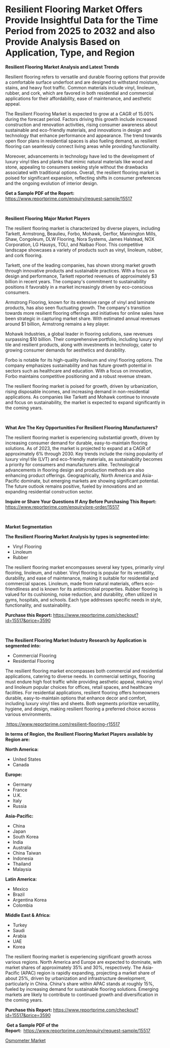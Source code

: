 <p><h1>Resilient Flooring Market Offers Provide Insightful Data for the Time Period from 2025 to 2032 and also Provide Analysis Based on Application, Type, and Region</h1></p><p><strong>Resilient Flooring Market Analysis and Latest Trends</strong></p>
<p><p>Resilient flooring refers to versatile and durable flooring options that provide a comfortable surface underfoot and are designed to withstand moisture, stains, and heavy foot traffic. Common materials include vinyl, linoleum, rubber, and cork, which are favored in both residential and commercial applications for their affordability, ease of maintenance, and aesthetic appeal.</p><p>The Resilient Flooring Market is expected to grow at a CAGR of 15.00% during the forecast period. Factors driving this growth include increased construction and renovation activities, rising consumer awareness about sustainable and eco-friendly materials, and innovations in design and technology that enhance performance and appearance. The trend towards open floor plans in residential spaces is also fueling demand, as resilient flooring can seamlessly connect living areas while providing functionality.</p><p>Moreover, advancements in technology have led to the development of luxury vinyl tiles and planks that mimic natural materials like wood and stone, appealing to consumers seeking style without the drawbacks associated with traditional options. Overall, the resilient flooring market is poised for significant expansion, reflecting shifts in consumer preferences and the ongoing evolution of interior design.</p></p>
<p><strong>Get a Sample PDF of the Report:&nbsp;</strong> <a href="https://www.reportprime.com/enquiry/request-sample/15517?utm_campaign=2179&utm_medium=2&utm_source=Github&utm_content=ia&utm_term=20032025&utm_id=resilient-flooring">https://www.reportprime.com/enquiry/request-sample/15517</a></p>
<p>&nbsp;</p>
<p><strong>Resilient Flooring Major Market Players</strong></p>
<p><p>The resilient flooring market is characterized by diverse players, including Tarkett, Armstrong, Beaulieu, Forbo, Mohawk, Gerflor, Mannington Mills, Shaw, Congoleum, DLW Flooring, Nora Systems, James Halstead, NOX Corporation, LG Hausys, TOLI, and Naibao Floor. This competitive landscape showcases a variety of products such as vinyl, linoleum, rubber, and cork flooring.</p><p>Tarkett, one of the leading companies, has shown strong market growth through innovative products and sustainable practices. With a focus on design and performance, Tarkett reported revenues of approximately $3 billion in recent years. The company's commitment to sustainability positions it favorably in a market increasingly driven by eco-conscious consumers.</p><p>Armstrong Flooring, known for its extensive range of vinyl and laminate products, has also seen fluctuating growth. The company's transition towards more resilient flooring offerings and initiatives for online sales have been strategic in capturing market share. With estimated annual revenues around $1 billion, Armstrong remains a key player.</p><p>Mohawk Industries, a global leader in flooring solutions, saw revenues surpassing $10 billion. Their comprehensive portfolio, including luxury vinyl tile and resilient products, along with investments in technology, cater to growing consumer demands for aesthetics and durability.</p><p>Forbo is notable for its high-quality linoleum and vinyl flooring options. The company emphasizes sustainability and has future growth potential in sectors such as healthcare and education. With a focus on innovation, Forbo maintains competitive positioning and a robust revenue stream.</p><p>The resilient flooring market is poised for growth, driven by urbanization, rising disposable incomes, and increasing demand in non-residential applications. As companies like Tarkett and Mohawk continue to innovate and focus on sustainability, the market is expected to expand significantly in the coming years.</p></p>
<p>&nbsp;</p>
<p><strong>What Are The Key Opportunities For Resilient Flooring Manufacturers?</strong></p>
<p><p>The resilient flooring market is experiencing substantial growth, driven by increasing consumer demand for durable, easy-to-maintain flooring solutions. As of 2023, the market is projected to expand at a CAGR of approximately 6% through 2030. Key trends include the rising popularity of luxury vinyl tile (LVT) and eco-friendly materials, as sustainability becomes a priority for consumers and manufacturers alike. Technological advancements in flooring design and production methods are also enhancing product offerings. Geographically, North America and Asia-Pacific dominate, but emerging markets are showing significant potential. The future outlook remains positive, fueled by innovations and an expanding residential construction sector.</p></p>
<p><strong>Inquire or Share Your Questions If Any Before Purchasing This Report:</strong> <a href="https://www.reportprime.com/enquiry/pre-order/15517?utm_campaign=2179&utm_medium=2&utm_source=Github&utm_content=ia&utm_term=20032025&utm_id=resilient-flooring">https://www.reportprime.com/enquiry/pre-order/15517</a></p>
<p>&nbsp;</p>
<p><strong>Market Segmentation</strong></p>
<p><strong>The Resilient Flooring Market Analysis by types is segmented into:</strong></p>
<p><ul><li>Vinyl Flooring</li><li>Linoleum</li><li>Rubber</li></ul></p>
<p><p>The resilient flooring market encompasses several key types, primarily vinyl flooring, linoleum, and rubber. Vinyl flooring is popular for its versatility, durability, and ease of maintenance, making it suitable for residential and commercial spaces. Linoleum, made from natural materials, offers eco-friendliness and is known for its antimicrobial properties. Rubber flooring is valued for its cushioning, noise reduction, and durability, often utilized in gyms, hospitals, and schools. Each type addresses specific needs in style, functionality, and sustainability.</p></p>
<p><strong>Purchase this Report:&nbsp;</strong><a href="https://www.reportprime.com/checkout?id=15517&price=3590&utm_campaign=2179&utm_medium=2&utm_source=Github&utm_content=ia&utm_term=20032025&utm_id=resilient-flooring">https://www.reportprime.com/checkout?id=15517&price=3590</a></p>
<p>&nbsp;</p>
<p><strong>The Resilient Flooring Market Industry Research by Application is segmented into:</strong></p>
<p><ul><li>Commercial Flooring</li><li>Residential Flooring</li></ul></p>
<p><p>The resilient flooring market encompasses both commercial and residential applications, catering to diverse needs. In commercial settings, flooring must endure high foot traffic while providing aesthetic appeal, making vinyl and linoleum popular choices for offices, retail spaces, and healthcare facilities. For residential applications, resilient flooring offers homeowners durable, easy-to-maintain options that enhance decor and comfort, including luxury vinyl tiles and sheets. Both segments prioritize versatility, hygiene, and design, making resilient flooring a preferred choice across various environments.</p></p>
<p><a href="https://www.reportprime.com/resilient-flooring-r15517?utm_campaign=2179&utm_medium=2&utm_source=Github&utm_content=ia&utm_term=20032025&utm_id=resilient-flooring">&nbsp;https://www.reportprime.com/resilient-flooring-r15517</a></p>
<p><strong>In terms of Region, the Resilient Flooring Market Players available by Region are:</strong></p>
<p>
    <p> <strong> North America: </strong>
        <ul>
            <li>United States</li>
            <li>Canada</li>
        </ul>
        </p> 
    <p> <strong> Europe: </strong>
        <ul>
            <li>Germany</li>
            <li>France</li>
            <li>U.K.</li>
            <li>Italy</li>
            <li>Russia</li>
        </ul>
        </p> 
    <p> <strong> Asia-Pacific: </strong>
        <ul>
            <li>China</li>
            <li>Japan</li>
            <li>South Korea</li>
            <li>India</li>
            <li>Australia</li>
            <li>China Taiwan</li>
            <li>Indonesia</li>
            <li>Thailand</li>
            <li>Malaysia</li>
        </ul>
        </p> 
    <p> <strong> Latin America: </strong>
        <ul>
            <li>Mexico</li>
            <li>Brazil</li>
            <li>Argentina Korea</li>
            <li>Colombia</li>
        </ul>
        </p> 
    <p> <strong> Middle East & Africa: </strong>
        <ul>
            <li>Turkey</li>
            <li>Saudi</li>
            <li>Arabia</li>
            <li>UAE</li>
            <li>Korea</li>
        </ul>
    </p>
    </p>
<p><p>The resilient flooring market is experiencing significant growth across various regions. North America and Europe are expected to dominate, with market shares of approximately 35% and 30%, respectively. The Asia-Pacific (APAC) region is rapidly expanding, projecting a market share of about 25%, driven by urbanization and infrastructure development, particularly in China. China's share within APAC stands at roughly 15%, fueled by increasing demand for sustainable flooring solutions. Emerging markets are likely to contribute to continued growth and diversification in the coming years.</p></p>
<p><strong>Purchase this Report: </strong><a href="https://www.reportprime.com/checkout?id=15517&price=3590&utm_campaign=2179&utm_medium=2&utm_source=Github&utm_content=ia&utm_term=20032025&utm_id=resilient-flooring">https://www.reportprime.com/checkout?id=15517&price=3590</a></p>
<p>&nbsp;<strong>Get a Sample PDF of the Report:&nbsp;&nbsp;</strong><a href="https://www.reportprime.com/enquiry/request-sample/15517?utm_campaign=2179&utm_medium=2&utm_source=Github&utm_content=ia&utm_term=20032025&utm_id=resilient-flooring">https://www.reportprime.com/enquiry/request-sample/15517</a></p>
<p><strong></strong></p>
<p><p><a href="https://github.com/rocicbenton/Market-Research-Report-List-1/blob/main/osmometer-market.md?utm_campaign=2179&utm_medium=2&utm_source=Github&utm_content=ia&utm_term=20032025&utm_id=resilient-flooring">Osmometer Market</a></p></p>